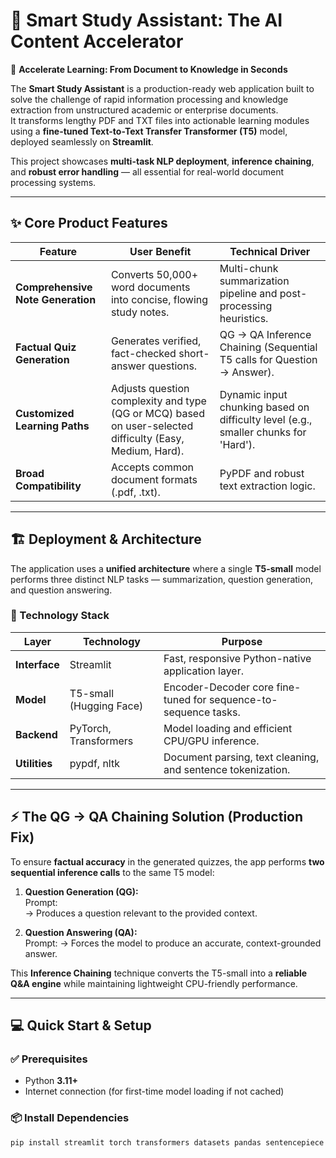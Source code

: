 # 🧠 Smart Study Assistant: The AI Content Accelerator

🚀 **Accelerate Learning: From Document to Knowledge in Seconds**

The **Smart Study Assistant** is a production-ready web application built to solve the challenge of rapid information processing and knowledge extraction from unstructured academic or enterprise documents.  
It transforms lengthy PDF and TXT files into actionable learning modules using a **fine-tuned Text-to-Text Transfer Transformer (T5)** model, deployed seamlessly on **Streamlit**.

This project showcases **multi-task NLP deployment**, **inference chaining**, and **robust error handling** — all essential for real-world document processing systems.

---

## ✨ Core Product Features

| **Feature** | **User Benefit** | **Technical Driver** |
|--------------|------------------|----------------------|
| **Comprehensive Note Generation** | Converts 50,000+ word documents into concise, flowing study notes. | Multi-chunk summarization pipeline and post-processing heuristics. |
| **Factual Quiz Generation** | Generates verified, fact-checked short-answer questions. | QG → QA Inference Chaining (Sequential T5 calls for Question → Answer). |
| **Customized Learning Paths** | Adjusts question complexity and type (QG or MCQ) based on user-selected difficulty (Easy, Medium, Hard). | Dynamic input chunking based on difficulty level (e.g., smaller chunks for 'Hard'). |
| **Broad Compatibility** | Accepts common document formats (.pdf, .txt). | PyPDF and robust text extraction logic. |

---

## 🏗️ Deployment & Architecture

The application uses a **unified architecture** where a single **T5-small** model performs three distinct NLP tasks — summarization, question generation, and question answering.

### 🧩 Technology Stack

| **Layer** | **Technology** | **Purpose** |
|------------|----------------|--------------|
| **Interface** | Streamlit | Fast, responsive Python-native application layer. |
| **Model** | T5-small (Hugging Face) | Encoder-Decoder core fine-tuned for sequence-to-sequence tasks. |
| **Backend** | PyTorch, Transformers | Model loading and efficient CPU/GPU inference. |
| **Utilities** | pypdf, nltk | Document parsing, text cleaning, and sentence tokenization. |

---

## ⚡ The QG → QA Chaining Solution (Production Fix)

To ensure **factual accuracy** in the generated quizzes, the app performs **two sequential inference calls** to the same T5 model:

1. **Question Generation (QG):**  
   Prompt:  
→ Produces a question relevant to the provided context.

2. **Question Answering (QA):**  
Prompt: → Forces the model to produce an accurate, context-grounded answer.

This **Inference Chaining** technique converts the T5-small into a **reliable Q&A engine** while maintaining lightweight CPU-friendly performance.

---

## 💻 Quick Start & Setup

### ✅ Prerequisites
- Python **3.11+**
- Internet connection (for first-time model loading if not cached)

### 📦 Install Dependencies
```bash
pip install streamlit torch transformers datasets pandas sentencepiece pypdf nltk
 
